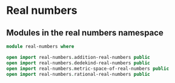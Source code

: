 # Real numbers

## Modules in the real numbers namespace

```agda
module real-numbers where

open import real-numbers.addition-real-numbers public
open import real-numbers.dedekind-real-numbers public
open import real-numbers.metric-space-of-real-numbers public
open import real-numbers.rational-real-numbers public
```
